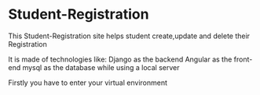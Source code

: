 # Student-Registration
This Student-Registration site helps student create,update and delete their Registration

It is made of technologies like:
Django as the backend
Angular as the front-end
mysql as the database while using a local server

Firstly you have to enter your virtual environment
